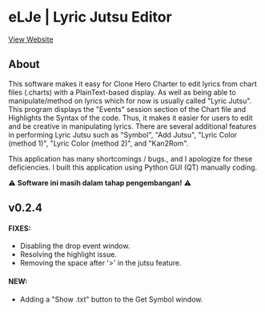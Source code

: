 # eLJe | Lyric Jutsu Editor

[View Website](https://masterthe8.github.io/eLJe-LyricJutsuEditor/)

## About
This software makes it easy for Clone Hero Charter to edit lyrics from chart files (.charts) with a PlainText-based display. As well as being able to manipulate/method on lyrics which for now is usually called "Lyric Jutsu". This program displays the "Events" session section of the Chart file and Highlights the Syntax of the code. Thus, it makes it easier for users to edit and be creative in manipulating lyrics. There are several additional features in performing Lyric Jutsu such as "Symbol", "Add Jutsu", "Lyric Color (method 1)", "Lyric Color (method 2)", and "Kan2Rom".

This application has many shortcomings / bugs., and I apologize for these deficiencies. I built this application using Python GUI (QT) manually coding. 


⚠️ **Software ini masih dalam tahap pengembangan!** ⚠️


## v0.2.4

#### FIXES:
- Disabling the drop event window.
- Resolving the highlight issue.
- Removing the space after '>' in the jutsu feature.

#### NEW:
- Adding a "Show .txt" button to the Get Symbol window.

